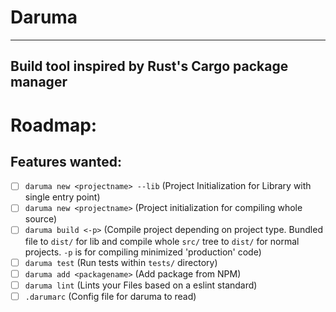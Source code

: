 # Daruma

---

##  Build tool inspired by Rust's Cargo package manager

# Roadmap:

## Features wanted:

- [ ] `daruma new <projectname> --lib` (Project Initialization for Library with single entry point)
- [ ] `daruma new <projectname>`  (Project initialization for compiling whole source)
- [ ] `daruma build <-p>` (Compile project depending on project type. Bundled file to `dist/` for lib and compile whole `src/` tree to `dist/` for normal projects. `-p` is for compiling minimized 'production' code)
- [ ] `daruma test` (Run tests within `tests/` directory)
- [ ] `daruma add <packagename>` (Add package from NPM)
- [ ] `daruma lint` (Lints your Files based on a eslint standard)
- [ ] `.darumarc` (Config file for daruma to read)
